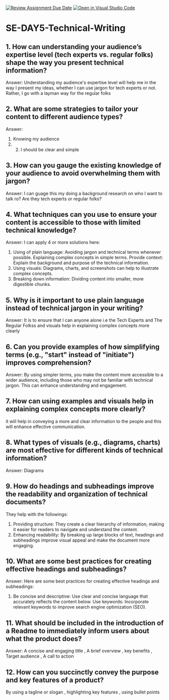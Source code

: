 [![Review Assignment Due Date](https://classroom.github.com/assets/deadline-readme-button-22041afd0340ce965d47ae6ef1cefeee28c7c493a6346c4f15d667ab976d596c.svg)](https://classroom.github.com/a/zsAR-pyY)
[![Open in Visual Studio Code](https://classroom.github.com/assets/open-in-vscode-2e0aaae1b6195c2367325f4f02e2d04e9abb55f0b24a779b69b11b9e10269abc.svg)](https://classroom.github.com/online_ide?assignment_repo_id=15777434&assignment_repo_type=AssignmentRepo)
# SE-DAY5-Technical-Writing
## 1. How can understanding your audience’s expertise level (tech experts vs. regular folks) shape the way you present technical information?
Answer:
Understanding my audience's expertise level will help me in the way I present my ideas, whether I can use jargon for tech experts or not. Rather, I go with a layman way for the regular folks
## 2. What are some strategies to tailor your content to different audience types?
Answer:
1. Knowing my audience
2. 2. I should be clear and simple
## 3. How can you gauge the existing knowledge of your audience to avoid overwhelming them with jargon?
Answer:
I  can guage this my doing a background research on who I want to talk ro? Are they tech experts or regular folks?
## 4. What techniques can you use to ensure your content is accessible to those with limited technical knowledge?
Answer: I can apply 4 or more solutions here:
1. Using of plain language: Avoiding jargon and technical terms whenever possible. Explaining complex concepts in simple terms.
Provide context: Explain the background and purpose of the technical information.
2. Using visuals: Diagrams, charts, and screenshots can help to illustrate complex concepts.
3. Breaking down information: Dividing content into smaller, more digestible chunks.
## 5. Why is it important to use plain language instead of technical jargon in your writing?
Answer:
It is to ensure that I can anyone alone i.e the Tech Experts and The Regular Folkss and visuals help in explaining complex concepts more clearly
## 6. Can you provide examples of how simplifying terms (e.g., "start" instead of "initiate") improves comprehension?
Answer:
By using simpler terms, you make the content more accessible to a wider audience, including those who may not be familiar with technical jargon. This can enhance understanding and engagement.
## 7. How can using examples and visuals help in explaining complex concepts more clearly?
it will help in conveying a more and clear information to the people and this will enhance effective communication.
## 8. What types of visuals (e.g., diagrams, charts) are most effective for different kinds of technical information?
Answer:
Diagrams
## 9. How do headings and subheadings improve the readability and organization of technical documents?
They help with the followings:
1. Providing structure: They create a clear hierarchy of information, making it easier for readers to navigate and understand the content.
2. Enhancing readability: By breaking up large blocks of text, headings and subheadings improve visual appeal and make the document more engaging.
## 10. What are some best practices for creating effective headings and subheadings?
Answer:
Here are some best practices for creating effective headings and subheadings:
1. Be concise and descriptive: Use clear and concise language that accurately reflects the content below.
Use keywords: Incorporate relevant keywords to improve search engine optimization (SEO).
## 11. What should be included in the introduction of a Readme to immediately inform users about what the product does?
Answer:
A concise and engaging title , A brief overview , key benefits , Target audience , A call to action
## 12. How can you succinctly convey the purpose and key features of a product?
By using a tagline or slogan , highlighting key features , using bullet points
